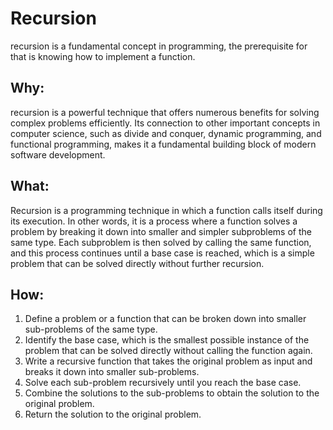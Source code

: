 # Recursion

recursion is a fundamental concept in programming, the prerequisite for that is knowing how to implement a function.

## Why:

recursion is a powerful technique that offers numerous benefits for solving complex problems efficiently. Its connection to other important concepts in computer science, such as divide and conquer, dynamic programming, and functional programming, makes it a fundamental building block of modern software development.

## What:

Recursion is a programming technique in which a function calls itself during its execution. In other words, it is a process where a function solves a problem by breaking it down into smaller and simpler subproblems of the same type. Each subproblem is then solved by calling the same function, and this process continues until a base case is reached, which is a simple problem that can be solved directly without further recursion.


## How:

1. Define a problem or a function that can be broken down into smaller sub-problems of the same type.
2. Identify the base case, which is the smallest possible instance of the problem that can be solved directly without calling the function again.
3. Write a recursive function that takes the original problem as input and breaks it down into smaller sub-problems.
4. Solve each sub-problem recursively until you reach the base case.
5. Combine the solutions to the sub-problems to obtain the solution to the original problem.
6. Return the solution to the original problem.
